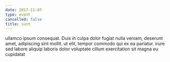 ```yaml
---
date: 2017-11-07
type: event
cancelled: false
title: sunt
---
```

ullamco ipsum consequat. Duis in culpa dolor fugiat nulla veniam, deserunt amet, adipiscing sint mollit. ut elit, tempor commodo qui ex ea pariatur. irure sed labore aliquip laboris dolor voluptate cillum exercitation sit magna eu cupidatat